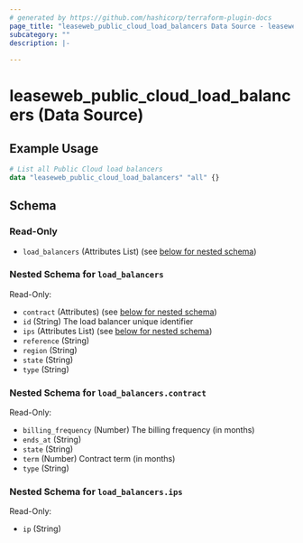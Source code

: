 ```yaml
---
# generated by https://github.com/hashicorp/terraform-plugin-docs
page_title: "leaseweb_public_cloud_load_balancers Data Source - leaseweb"
subcategory: ""
description: |-
  
---
```


# leaseweb_public_cloud_load_balancers (Data Source)



## Example Usage

```terraform
# List all Public Cloud load balancers
data "leaseweb_public_cloud_load_balancers" "all" {}
```

<!-- schema generated by tfplugindocs -->
## Schema

### Read-Only

- `load_balancers` (Attributes List) (see [below for nested schema](#nestedatt--load_balancers))

<a id="nestedatt--load_balancers"></a>
### Nested Schema for `load_balancers`

Read-Only:

- `contract` (Attributes) (see [below for nested schema](#nestedatt--load_balancers--contract))
- `id` (String) The load balancer unique identifier
- `ips` (Attributes List) (see [below for nested schema](#nestedatt--load_balancers--ips))
- `reference` (String)
- `region` (String)
- `state` (String)
- `type` (String)

<a id="nestedatt--load_balancers--contract"></a>
### Nested Schema for `load_balancers.contract`

Read-Only:

- `billing_frequency` (Number) The billing frequency (in months)
- `ends_at` (String)
- `state` (String)
- `term` (Number) Contract term (in months)
- `type` (String)


<a id="nestedatt--load_balancers--ips"></a>
### Nested Schema for `load_balancers.ips`

Read-Only:

- `ip` (String)
